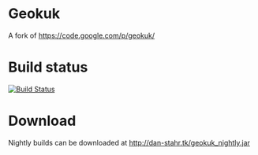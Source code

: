 Geokuk
======

A fork of https://code.google.com/p/geokuk/

Build status
============

[![Build Status](https://travis-ci.org/Danstahr/Geokuk.svg?branch=master)](https://travis-ci.org/Danstahr/Geokuk)

Download
========

Nightly builds can be downloaded at http://dan-stahr.tk/geokuk_nightly.jar
